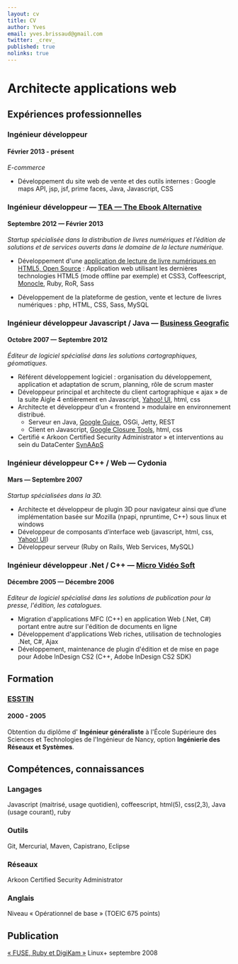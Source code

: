 ```yaml
---
layout: cv
title: CV
author: Yves
email: yves.brissaud@gmail.com
twitter: _crev_
published: true
nolinks: true
---
```


# Architecte applications web

## Expériences professionnelles

### Ingénieur développeur

#### Février 2013 - présent

_E-commerce_

- Développement du site web de vente et des outils internes : Google maps API, jsp, jsf, prime faces, Java, Javascript, CSS


### Ingénieur développeur — [TEA — The Ebook Alternative][tea]

#### Septembre 2012 — Février 2013

_Startup spécialisée dans la distribution de livres numériques et l’édition de solutions et de services ouverts dans le domaine de la lecture numérique._

- Développement d'une [application de lecture de livre numériques en HTML5, Open Source][teabook] : Application web utilisant les dernières technologies HTML5 (mode offline par exemple) et CSS3, Coffeescript, [Monocle][monocle], Ruby, RoR, Sass

- Développement de la plateforme de gestion, vente et lecture de livres numériques : php, HTML, CSS, Sass, MySQL


### Ingénieur développeur Javascript / Java — [Business Geografic][bg]

#### Octobre 2007 — Septembre 2012

_Éditeur de logiciel spécialisé dans les solutions cartographiques, géomatiques._

* Référent développement logiciel : organisation du développement, application et adaptation de scrum, planning, rôle de scrum master
* Développeur principal et architecte du client cartographique « ajax » de la suite Aigle 4  entièrement en Javascript, [Yahoo! UI][yui], html, css
* Architecte et développeur d’un « frontend » modulaire en environnement distribué.
  * Serveur en Java, [Google Guice][guice], OSGi, Jetty, REST
  * Client en Javascript, [Google Closure Tools][closure], html, css
* Certifié « Arkoon Certified Security Administrator » et interventions au sein du DataCenter [SynAApS][synaaps]

### Ingénieur développeur C++ / Web — Cydonia

#### Mars — Septembre 2007

_Startup spécialisées dans la 3D._

* Architecte et développeur de plugin 3D pour navigateur ainsi que d’une implémentation basée sur Mozilla (npapi, npruntime, C++) sous linux et windows
* Développeur de composants d’interface web (javascript, html, css, [Yahoo! UI][yui])
* Développeur serveur (Ruby on Rails, Web Services, MySQL)

### Ingénieur développeur .Net / C++ — [Micro Vidéo Soft][mvs]

#### Décembre 2005 — Décembre 2006

_Editeur de logiciel spécialisé dans les solutions de publication pour la presse, l'édition, les catalogues._

* Migration d'applications MFC (C++) en application Web (.Net, C#) portant entre autre sur l'édition de documents en ligne
* Développement d'applications Web riches, utilisation de technologies .Net, C#, Ajax
* Développement, maintenance de plugin d'édition et de mise en page pour Adobe InDesign CS2 (C++, Adobe InDesign CS2 SDK)


## Formation

### [ESSTIN][esstin]

#### 2000 - 2005

Obtention du diplôme d' **Ingénieur généraliste** à l'École Supérieure des Sciences et Technologies de l'Ingénieur de Nancy, option **Ingénierie des Réseaux et Systèmes**.


## Compétences, connaissances

### Langages

Javascript (maitrisé, usage quotidien), coffeescript, html(5), css(2,3), Java (usage courant), ruby

### Outils

Git, Mercurial, Maven, Capistrano, Eclipse

### Réseaux

Arkoon Certified Security Administrator

### Anglais

Niveau « Opérationnel de base » (TOEIC 675 points)


## Publication

[« FUSE, Ruby et DigiKam »][fuse] Linux+ septembre 2008


[tea]: http://tea-ebook.com
[teabook]: https://github.com/TEA-ebook/teabook-open-reader
[monocle]: https://github.com/joseph/Monocle
[bg]: http://www.business-geografic.com/
[yui]: http://developer.yahoo.com/yui/2/
[closure]: https://developers.google.com/closure/?hl=fr-FR
[guice]: http://code.google.com/p/google-guice/
[peaberry]: http://code.google.com/p/peaberry/
[synaaps]: http://www.synaaps.com/
[mvs]: http://www.mvs.fr/
[esstin]: http://www.esstin.univ-lorraine.fr/
[fuse]: http://web.archive.org/web/20090106014428/http://www.lpmagazine.org/prt/view/actualites/issue/891.html
